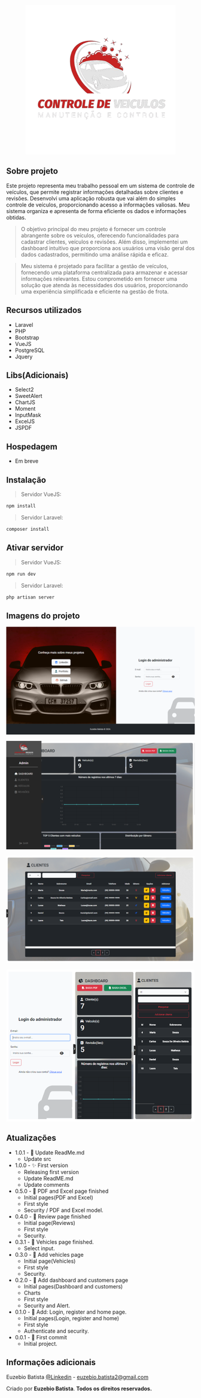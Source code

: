 <p align="center"><img src="./public/img/Logo.png" width="400" alt="Logo do car control"></p>

## Sobre projeto

Este projeto representa meu trabalho pessoal em um sistema de controle de veículos, que permite registrar informações detalhadas sobre clientes e revisões. Desenvolvi uma aplicação robusta que vai além do simples controle de veículos, proporcionando acesso a informações valiosas. Meu sistema organiza e apresenta de forma eficiente os dados e informações obtidas.

> O objetivo principal do meu projeto é fornecer um controle abrangente sobre os veículos, oferecendo funcionalidades para cadastrar clientes, veículos e revisões. Além disso, implementei um dashboard intuitivo que proporciona aos usuários uma visão geral dos dados cadastrados, permitindo uma análise rápida e eficaz.

> Meu sistema é projetado para facilitar a gestão de veículos, fornecendo uma plataforma centralizada para armazenar e acessar informações relevantes. Estou comprometido em fornecer uma solução que atenda às necessidades dos usuários, proporcionando uma experiência simplificada e eficiente na gestão de frota.


## Recursos utilizados

- Laravel
- PHP
- Bootstrap
- VueJS
- PostgreSQL
- Jquery

## Libs(Adicionais)

- Select2
- SweetAlert
- ChartJS
- Moment
- InputMask
- ExcelJS
- JSPDF

## Hospedagem

- Em breve

## Instalação

> Servidor VueJS:

```sh
npm install
```

> Servidor Laravel:

```sh
composer install
```

## Ativar servidor

> Servidor VueJS:

```sh
npm run dev
```

> Servidor Laravel:

```sh
php artisan server
```

## Imagens do projeto

<p align="center"><img src="./public/project/Page_one.png" alt="Página login"></p>
<p align="center"><img src="./public/project/Page_two.png" alt="Dashboard"></p>
<p align="center"><img src="./public/project/Page_three.png" alt="Página da tabela"></p>
<p align="center"><img src="./public/project/Page_four.png" alt="Página de celular"></p>

## Atualizações

* 1.0.1 - 📝 Update ReadMe.md
    * Update src
* 1.0.0 - ✨ First version
    * Releasing first version
    * Update ReadME.md
    * Update comments
* 0.5.0 - 📝 PDF and Excel page finished
    * Initial pages(PDF and Excel)
    * First style
    * Security / PDF and Excel model.
* 0.4.0 - 📝 Review page finished
    * Initial page(Reviews)
    * First style
    * Security.
* 0.3.1 - 📝 Vehicles page finished.
    * Select input.
* 0.3.0 - 📝 Add vehicles page
    * Initial page(Vehicles)
    * First style
    * Security.
* 0.2.0 - 📝 Add dashboard and customers page
    * Initial pages(Dashboard and customers)
    * Charts
    * First style
    * Security and Alert.
* 0.1.0 - 📝 Add: Login, register and home page.
    * Initial pages(Login, register and home)
    * First style
    * Authenticate and security.
* 0.0.1 - 🎉 First commit
    * Initial project.


## Informações adicionais

Euzebio Batista [@Linkedin](https://www.linkedin.com/in/euzebio-batista) - euzebio.batista2@gmail.com

Criado por **Euzebio Batista**.
**Todos os direitos reservados.**